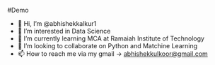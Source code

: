 #Demo

- 👋 Hi, I’m @abhishekkalkur1
- 👀 I’m interested in Data Science
- 🌱 I’m currently learning MCA at Ramaiah Institute of Technology
- 💞️ I’m looking to collaborate on Python and Matchine Learning
- 📫 How to reach me via my gmail -> abhishekkulkoor@gmail.com

<!---
abhishekkalkur1/abhishekkalkur1 is a ✨ special ✨ repository because its `README.md` (this file) appears on your GitHub profile.
You can click the Preview link to take a look at your changes.
--->
